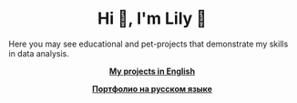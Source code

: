 <h1 align="center">Hi 👋, I'm Lily 🚀</h1>

Here you may see educational and pet-projects that demonstrate my skills in data analysis.

<p align="center"><a href="https://github.com/lily-pogodina/Data-Analyst-Portfolio-En"><b>My projects in English</b></a></p>
<p align="center"><a href="https://github.com/lily-pogodina/Data-Analyst-Portfolio-Ru"><b>Портфолио на русском языке</b></a></p>

